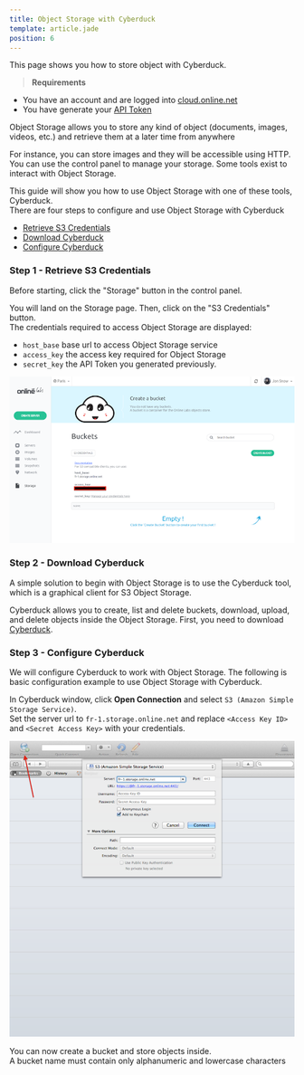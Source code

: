 ```yaml
---
title: Object Storage with Cyberduck
template: article.jade
position: 6
---
```


This page shows you how to store object with Cyberduck.

> <strong>Requirements</strong>
- You have an account and are logged into [cloud.online.net](//cloud.online.net)
- You have generate your [API Token](/howto/credentials.html)

Object Storage allows you to store any kind of object (documents, images, videos, etc.) and retrieve them at a later time from anywhere

For instance, you can store images and they will be accessible using HTTP.
You can use the control panel to manage your storage. Some tools exist to interact with Object Storage.

This guide will show you how to use Object Storage with one of these tools, Cyberduck.<br/>
There are four steps to configure and use Object Storage with Cyberduck

- [Retrieve S3 Credentials](/howto/s3.html#step-1-retrieve-s3-credentials)
- [Download Cyberduck](/howto/s3.html#step-2-download-cyberduck)
- [Configure Cyberduck](/howto/s3.html#step-3-configure-cyberduck)

### Step 1 - Retrieve S3 Credentials

Before starting, click the "Storage" button in the control panel.

You will land on the Storage page. Then, click on the "S3 Credentials" button.<br/>
The credentials required to access Object Storage are displayed:

- `host_base`  base url to access Object Storage service
- `access_key` the access key required for Object Storage 
- `secret_key` the API Token you generated previously.


![S3 Crendentials](../images/s3.png "S3-credentials")

### Step 2 - Download Cyberduck

A simple solution to begin with Object Storage is to use the Cyberduck tool, which is a graphical client for S3 Object Storage.

Cyberduck allows you to create, list and delete buckets, download, upload, and delete objects inside the Object Storage.
First, you need to download [Cyberduck](https://cyberduck.io/).

### Step 3 - Configure Cyberduck

We will configure Cyberduck to work with Object Storage.
The following is basic configuration example to use Object Storage with Cyberduck.

In Cyberduck window, click <strong>Open Connection</strong> and select `S3 (Amazon Simple Storage Service)`.<br/>
Set the server url to `fr-1.storage.online.net` and replace `<Access Key ID>` and `<Secret Access Key>` with your credentials.

![Cyberduck](../images/cyberduck.png "Cyberduck")


You can now create a bucket and store objects inside.<br/>
A bucket name must contain only alphanumeric and lowercase characters



